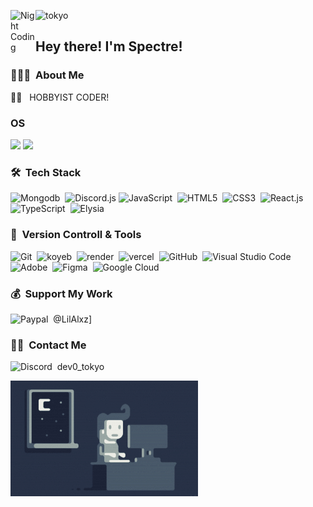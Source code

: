 ![tokyo](https://cdn.discordapp.com/emojis/1275180388255273162.gif?size=48&animated=true&name=dancemonkey)
<img alt="Night Coding" src="./assets/Hand%20Wave.gif" width='40' align="left"/><h2 align="left">Hey there! I'm Spectre!</h2>

<!-- ## 👋 &nbsp;Hey there! I'm Spectre -->

### 👨🏻‍💻 &nbsp;About Me

👨‍💻 &nbsp; HOBBYIST CODER!

### OS
<img height="180em" src="https://github.com/tandpfun/skill-icons/raw/main/icons/Arch-Dark.svg"></img>
<img height="180em" src="https://github.com/tandpfun/skill-icons/raw/main/icons/Windows-Dark.svg"></img>

### 🛠 &nbsp;Tech Stack
![Mongodb](https://img.shields.io/badge/Mongo%20DB-0a5c0a?style=for-the-badge&logo=mongodb&logoColor=00FF00)&nbsp;
![Discord.js](https://img.shields.io/badge/discord.js-3670A0?style=for-the-badge&logo=discord&logoColor=ffdd54)
![JavaScript](https://img.shields.io/badge/javascript-%23323330.svg?style=for-the-badge&logo=javascript&logoColor=%23F7DF1E)&nbsp;
![HTML5](https://img.shields.io/badge/html5-%23E34F26.svg?style=for-the-badge&logo=html5&logoColor=white)&nbsp;
![CSS3](https://img.shields.io/badge/css3-%231572B6.svg?style=for-the-badge&logo=css3&logoColor=white)&nbsp;
![React.js](https://img.shields.io/badge/react.js-%2335495e.svg?style=for-the-badge&logo=reactdotjs&logoColor=%234FC08D)&nbsp;
![TypeScript](https://img.shields.io/badge/TypeScript-%231572B6.svg?style=for-the-badge&logo=typescript&logoColor=white)&nbsp;
![Elysia](https://img.shields.io/badge/Elysia-%231572B6.svg?style=for-the-badge&logo=bun&logoColor=whit)&nbsp;
### 🧰 &nbsp;Version Controll & Tools 

![Git](https://img.shields.io/badge/git-%23F05033.svg?style=for-the-badge&logo=git&logoColor=white)&nbsp;
![koyeb](https://img.shields.io/badge/Koyeb-000000.svg?style=for-the-badge&logo=koyeb&logoColor=white)&nbsp;
![render](https://img.shields.io/badge/Render-000000.svg?style=for-the-badge&logo=render&logoColor=white&x-oss-process=image/resize,m_mfit,w_320,h_320)&nbsp;
![vercel](https://img.shields.io/badge/Vercel-000000.svg?style=for-the-badge&logo=vercel&logoColor=white&x-oss-process=image/resize,m_mfit,w_320,h_320)&nbsp;
![GitHub](https://img.shields.io/badge/github-%23121011.svg?style=for-the-badge&logo=github&logoColor=white)&nbsp;
![Visual Studio Code](https://img.shields.io/badge/Visual%20Studio%20Code-0078d7.svg?style=for-the-badge&logo=visual-studio-code&logoColor=white)&nbsp;
![Adobe](https://img.shields.io/badge/adobe-%23FF0000.svg?style=for-the-badge&logo=adobe&logoColor=white)&nbsp;
![Figma](https://img.shields.io/badge/figma-%23F24E1E.svg?style=for-the-badge&logo=figma&logoColor=white)&nbsp;
![Google Cloud](https://img.shields.io/badge/GoogleCloud-%234285F4.svg?style=for-the-badge&logo=google-cloud&logoColor=white)&nbsp;


### 💰 &nbsp;Support My Work
![Paypal](https://img.shields.io/badge/Paypal-%2335495e.svg?style=for-the-badge&logo=paypal&logoColor=%234FC08D)&nbsp;
@LilAlxz]


### 🤝🏻 &nbsp;Contact Me
![Discord](https://img.shields.io/badge/Discord-%2335495e.svg?style=for-the-badge&logo=discord&logoColor=%234FC08D)&nbsp;
dev0_tokyo

<img alt="Night Coding" src="https://raw.githubusercontent.com/AVS1508/AVS1508/master/assets/Night-Coding.gif" align="center"/>
                  
